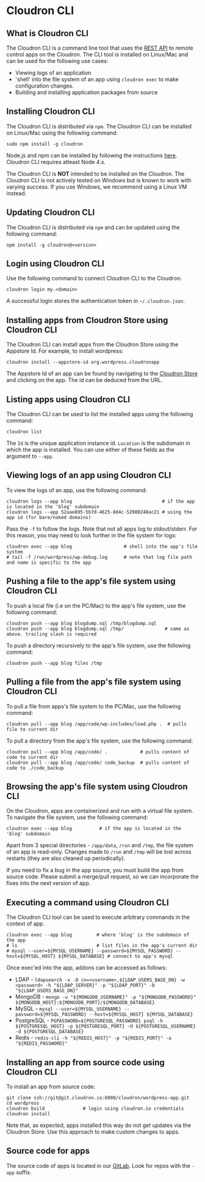 # Cloudron CLI

## What is Cloudron CLI

The Cloudron CLI is a command line tool that uses the [REST API](/documentation/developer/api/)
to remote control apps on the Cloudron. The CLI tool is installed on Linux/Mac and can be used
for the following use cases:

* Viewing logs of an application
* 'shell' into the file system of an app using `cloudron exec` to make
   configuration changes.
* Building and installing application packages from source

## Installing Cloudron CLI

The Cloudron CLI is distributed via `npm`. The Cloudron CLI can be installed
on Linux/Mac using the following command:

```
sudo npm install -g cloudron
```

Node.js and npm can be installed by following the instructions
[here](https://nodejs.org/en/download/package-manager/). Cloudron CLI requires atleast
Node 4.x.

The Cloudron CLI is **NOT** intended to be installed on the Cloudron. The Cloudron
CLI is not actively tested on Windows but is known to work with varying success.
If you use Windows, we recommend using a Linux VM instead.

## Updating Cloudron CLI

The Cloudron CLI is distributed via `npm` and can be updated using the following command:

```
npm install -g cloudron@<version>
```

## Login using Cloudron CLI

Use the following command to connect Cloudron CLI to the Cloudron:

```
cloudron login my.<domain>
```

A successful login stores the authentication token in `~/.cloudron.json`.

## Installing apps from Cloudron Store using Cloudron CLI

The Cloudron CLI can install apps from the Cloudron Store using the Appstore Id. For example,
to install wordpress:

```
cloudron install --appstore-id org.wordpress.cloudronapp
```

The Appstore Id of an app can be found by navigating to the [Cloudron Store](https://cloudron.io/store/index.html)
and clicking on the app. The id can be deduced from the URL.

## Listing apps using Cloudron CLI

The Cloudron CLI can be used to list the installed apps using the following command:

```
cloudron list
```

The `Id` is the unique application instance id. `Location` is the subdomain in which the app is
installed. You can use either of these fields as the argument to `--app`.

## Viewing logs of an app using Cloudron CLI

To view the logs of an app, use the following command:

```
cloudron logs --app blog                                 # if the app is located in the 'blog' subdomain
cloudron logs --app 52aae895-5b7d-4625-8d4c-52980248ac21 # using the app id (for bare/naked domains)
```

Pass the `-f` to follow the logs. Note that not all apps log to stdout/stderr. For this
reason, you may need to look further in the file system for logs:

```
cloudron exec --app blog                   # shell into the app's file system
# tail -f /run/wordpress/wp-debug.log      # note that log file path and name is specific to the app
```

## Pushing a file to the app's file system using Cloudron CLI

To push a local file (i.e on the PC/Mac) to the app's file system, use the following command:

```
cloudron push --app blog blogdump.sql /tmp/blogdump.sql 
cloudron push --app blog blogdump.sql /tmp/               # same as above. trailing slash is required
```

To push a directory recursively to the app's file system, use the following command:

```
cloudron push --app blog files /tmp
```

## Pulling a file from the app's file system using Cloudron CLI

To pull a file from apps's file system to the PC/Mac, use the following command:

```
cloudron pull --app blog /app/code/wp-includes/load.php .  # pulls file to current dir
```

To pull a directory from the app's file system, use the following command:

```
cloudron pull --app blog /app/code/ .            # pulls content of code to current dir
cloudron pull --app blog /app/code/ code_backup  # pulls content of code to ./code_backup
```

## Browsing the app's file system using Cloudron CLI

On the Cloudron, apps are containerized and run with a virtual file system. To navigate the
file system, use the following command:

```
cloudron exec --app blog          # if the app is located in the 'blog' subdomain
```

Apart from 3 special directories - `/app/data`, `/run` and `/tmp`, the file system of an app is
read-only. Changes made to `/run` and `/tmp` will be lost across restarts (they are also cleaned
up periodically).

If you need to fix a bug in the app source, you must build the app from source code. Please
submit a merge/pull request, so we can incorporate the fixes into the next version of app.

## Executing a command using Cloudron CLI

The Cloudron CLI tool can be used to execute arbitrary commands in the context of app.

```
cloudron exec --app blog         # where 'blog' is the subdomain of the app
# ls                             # list files in the app's current dir
# mysql --user=${MYSQL_USERNAME} --password=${MYSQL_PASSWORD} --host=${MYSQL_HOST} ${MYSQL_DATABASE} # connect to app's mysql
```

Once exec'ed into the app, addons can be accessed as follows:

* LDAP - `ldapsearch -x -D cn=<username>,${LDAP_USERS_BASE_DN} -w <password> -h "${LDAP_SERVER}" -p "${LDAP_PORT}" -b  "${LDAP_USERS_BASE_DN}"`
* MongoDB - `mongo -u "${MONGODB_USERNAME}" -p "${MONGODB_PASSWORD}" ${MONGODB_HOST}:${MONGODB_PORT}/${MONGODB_DATABASE}`
* MySQL - `mysql --user=${MYSQL_USERNAME} --password=${MYSQL_PASSWORD} --host=${MYSQL_HOST} ${MYSQL_DATABASE}`
* PostgreSQL - `PGPASSWORD=${POSTGRESQL_PASSWORD} psql -h ${POSTGRESQL_HOST} -p ${POSTGRESQL_PORT} -U ${POSTGRESQL_USERNAME} -d ${POSTGRESQL_DATABASE}
`
* Redis - `redis-cli -h "${REDIS_HOST}" -p "${REDIS_PORT}" -a "${REDIS_PASSWORD}"`

## Installing an app from source code using Cloudron CLI

To install an app from source code:

```
git clone ssh://git@git.cloudron.io:6000/cloudron/wordpress-app.git
cd wordpress
cloudron build              # login using cloudron.io credentials
cloudron install
```

Note that, as expected, apps installed this way do not get updates via the Cloudron Store.
Use this approach to make custom changes to apps.

## Source code for apps

The source code of apps is located in our [GitLab](https://git.cloudron.io/cloudron). Look
for repos with the `-app` suffix.

